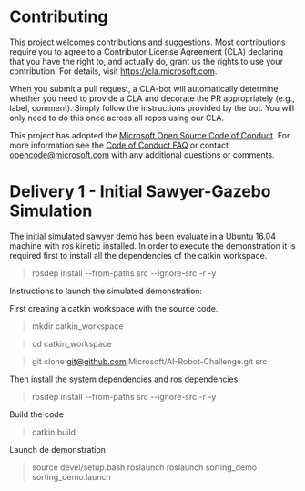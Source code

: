 
# Contributing

This project welcomes contributions and suggestions.  Most contributions require you to agree to a
Contributor License Agreement (CLA) declaring that you have the right to, and actually do, grant us
the rights to use your contribution. For details, visit https://cla.microsoft.com.

When you submit a pull request, a CLA-bot will automatically determine whether you need to provide
a CLA and decorate the PR appropriately (e.g., label, comment). Simply follow the instructions
provided by the bot. You will only need to do this once across all repos using our CLA.

This project has adopted the [Microsoft Open Source Code of Conduct](https://opensource.microsoft.com/codeofconduct/).
For more information see the [Code of Conduct FAQ](https://opensource.microsoft.com/codeofconduct/faq/) or
contact [opencode@microsoft.com](mailto:opencode@microsoft.com) with any additional questions or comments.

# Delivery 1 - Initial Sawyer-Gazebo Simulation
The initial simulated sawyer demo has been evaluate in a Ubuntu 16.04 machine with ros kinetic installed. In order to execute the demonstration it is required first to install all the dependencies of the catkin workspace.

 >  rosdep install --from-paths src --ignore-src -r -y
   
Instructions to launch the simulated demonstration:

First creating a catkin workspace with the source code. 

 >   mkdir catkin_workspace
 
 >   cd catkin_workspace
 
 >   git clone git@github.com:Microsoft/AI-Robot-Challenge.git src


Then install the system dependencies and ros dependencies

 >   rosdep install --from-paths src --ignore-src -r -y


Build the code

 >   catkin build
   
Launch de demonstration

 >   source devel/setup.bash
 >   roslaunch roslaunch sorting_demo sorting_demo.launch
